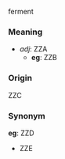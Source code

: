 ferment
### Meaning
+ _adj_: ZZA
    + __eg__: ZZB

### Origin

ZZC

### Synonym

__eg__: ZZD

+ ZZE



